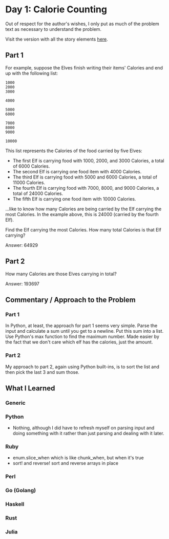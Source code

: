 # Day 1: Calorie Counting

Out of respect for the author's wishes, I only put as much of the problem text as necessary to understand the problem.

Visit the version with all the story elements [here](https://adventofcode.com/2022/day/1).

## Part 1
For example, suppose the Elves finish writing their items' Calories and end up with the following list:
```
1000
2000
3000

4000

5000
6000

7000
8000
9000

10000
```
This list represents the Calories of the food carried by five Elves:

- The first Elf is carrying food with 1000, 2000, and 3000 Calories, a total of 6000 Calories.
- The second Elf is carrying one food item with 4000 Calories.
- The third Elf is carrying food with 5000 and 6000 Calories, a total of 11000 Calories.
- The fourth Elf is carrying food with 7000, 8000, and 9000 Calories, a total of 24000 Calories.
- The fifth Elf is carrying one food item with 10000 Calories.

...like to know how many Calories are being carried by the Elf carrying the most Calories. In the example above, this is 24000 (carried by the fourth Elf).

Find the Elf carrying the most Calories. How many total Calories is that Elf carrying?

Answer: 64929
## Part 2
How many Calories are those Elves carrying in total?

Answer: 193697
## Commentary / Approach to the Problem
### Part 1
In Python, at least, the approach for part 1 seems very simple. Parse the input and calculate a sum until you get to a newline.
Put this sum into a list. Use Python's max function to find the maximum number. Made easier by the fact that we don't care 
which elf has the calories, just the amount.
### Part 2
My approach to part 2, again using Python built-ins, is to sort the list and then pick the last 3 and sum those.
## What I Learned

### Generic

### Python
- Nothing, although I did have to refresh myself on parsing input and doing something with it rather than just parsing and dealing with it later.
### Ruby
- enum.slice_when which is like chunk_when, but when it's true
- sort! and reverse! sort and reverse arrays in place
### Perl

### Go (Golang)

### Haskell

### Rust

### Julia
    